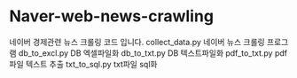 # Naver-web-news-crawling
네이버 경제관련 뉴스 크롤링 코드 입니다.
collect_data.py   네이버 뉴스 크롤링 프로그램
db_to_excl.py     DB 엑셀파일화
db_to_txt.py      DB 텍스트파일화
pdf_to_txt.py     pdf파일 텍스트 추출
txt_to_sql.py     txt파일 sql화
